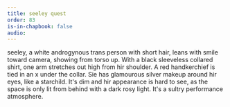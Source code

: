 ```yaml
---
title: seeley quest
order: 83
is-in-chapbook: false
audio: 
---
```

seeley, a white androgynous trans person with short hair, leans with smile toward camera, showing from torso up. With a black sleeveless collared shirt, one arm stretches out high from hir shoulder. A red handkerchief is tied in an x under the collar. Sie has glamourous silver makeup around hir eyes, like a starchild. It's dim and hir appearance is hard to see, as the space is only lit from behind with a dark rosy light. It's a sultry performance atmosphere.
